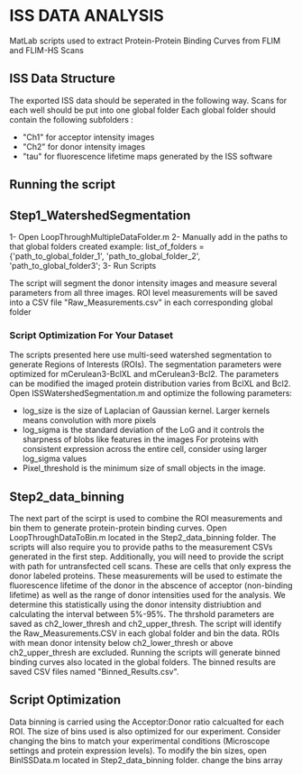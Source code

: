 # ISS DATA ANALYSIS
MatLab scripts used to extract Protein-Protein Binding Curves from FLIM and FLIM-HS Scans
## ISS Data Structure
The exported ISS data should be seperated in the following way. 
Scans for each well should be put into one global folder
Each global folder should contain the following subfolders : 
 - "Ch1" for acceptor intensity images
 - "Ch2" for donor intensity images
 - "tau" for fluorescence lifetime maps generated by the ISS software

## Running the script
## Step1_WatershedSegmentation
1- Open LoopThroughMultipleDataFolder.m
2- Manually add in the paths to that global folders created 
example:
list_of_folders = {'path_to_global_folder_1', 'path_to_global_folder_2', 'path_to_global_folder3'; 
3- Run Scripts 

The script will segment the donor intensity images and measure several parameters from all three images.
ROI level measurements will be saved into a CSV file "Raw_Measurements.csv" in each corresponding global folder


### Script Optimization For Your Dataset
The scripts presented here use multi-seed watershed segmentation to generate Regions of Interests (ROIs).
The segmentation parameters were optimized for mCerulean3-BclXL and mCerulean3-Bcl2. 
The parameters can be modified the imaged protein distribution varies from BclXL and Bcl2. 
Open ISSWatershedSegmentation.m and optimize the following parameters: 
- log_size is the size of Laplacian of Gaussian kernel. Larger kernels means convolution with more pixels 
- log_sigma is the standard deviation of the LoG and it controls the sharpness of blobs like features in the images
For proteins with consistent expression across the entire cell, consider using larger log_sigma values
- Pixel_threshold is the minimum size of small objects in the image. 

## Step2_data_binning
The next part of the scirpt is used to combine the ROI measurements and bin them to generate protein-protein binding curves.
Open LoopThroughDataToBin.m located in the Step2_data_binning folder. 
The scripts will also require you to provide paths to the measurement CSVs generated in the first step. 
Additionally, you will need to provide the script with path for untransfected cell scans. These are cells that only express the donor labeled proteins. These measurements will be used to estimate the fluorescence lifetime of the donor in the abscence of acceptor (non-binding lifetime) as well as the range of donor intensities used for the analysis. 
We determine this statistically using the donor intensity distriubtion and calculating the interval between 5%-95%. 
The thrshold parameters are saved as ch2_lower_thresh and ch2_upper_thresh. 
The script will identify the Raw_Measurements.CSV in each global folder and bin the data. 
ROIs with mean donor intensity below ch2_lower_thresh or above ch2_upper_thresh are excluded. 
Running the scripts will generate binned binding curves also located in the global folders. 
The binned results are saved CSV files named "Binned_Results.csv". 

## Script Optimization
Data binning is carried using the Acceptor:Donor ratio calcualted for each ROI. 
The size of bins used is also optimized for our experiment. 
Consider changing the bins to match your experimental conditions (Microscope settings and protein expression levels). 
To modify the bin sizes, open BinISSData.m located in Step2_data_binning folder. 
change the bins array 
